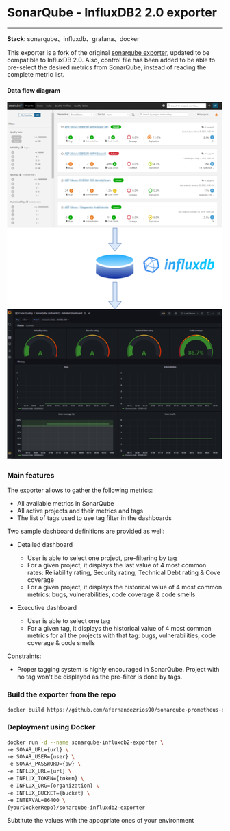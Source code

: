 # SonarQube - InfluxDB2 2.0 exporter
---

**Stack**:  sonarqube、influxdb、grafana、docker

This exporter is a fork of the original [sonarqube exporter](https://github.com/qinrui777/sonarqube-metric-to-grafana), updated to be compatible to InfluxDB 2.0.
Also, control file has been added to be able to pre-select the desired metrics from SonarQube, instead of reading the complete metric list.

####  Data flow diagram

![picture](https://github.com/afernandezrios90/sonarqube-influxdb2-exporter/blob/master/images/Dataflow.png)

### Main features

The exporter allows to gather the following metrics:
- All available metrics in SonarQube
- All active projects and their metrics and tags
- The list of tags used to use tag filter in the dashboards

Two sample dashboard definitions are provided as well:
- Detailed dashboard
  - User is able to select one project, pre-filtering by tag
  - For a given project, it displays the last value of 4 most common rates: Reliability rating, Security rating, Technical Debt rating & Cove coverage   
  - For a given project, it displays the historical value of 4 most common metrics: bugs, vulnerabilities, code coverage & code smells

- Executive dashboard
  - User is able to select one tag
  - For a given tag, it displays the historical value of 4 most common metrics for all the projects with that tag: bugs, vulnerabilities, code coverage & code smells

Constraints:
- Proper tagging system is highly encouraged in SonarQube. Project with no tag won't be displayed as the pre-filter is done by tags.

### Build the exporter from the repo
```bash
docker build https://github.com/afernandezrios90/sonarqube-prometheus-exporter.git -t {yourDockerRepo}/sonarqube-influxdb2-exporter
```

### Deployment using Docker
```bash
docker run -d --name sonarqube-influxdb2-exporter \
-e SONAR_URL={url} \
-e SONAR_USER={user} \
-e SONAR_PASSWORD={pw} \
-e INFLUX_URL={url} \
-e INFLUX_TOKEN={token} \
-e INFLUX_ORG={organization} \
-e INFLUX_BUCKET={bucket} \
-e INTERVAL=86400 \ 
{yourDockerRepo}/sonarqube-influxdb2-exporter
```

Subtitute the values with the appopriate ones of your environment
